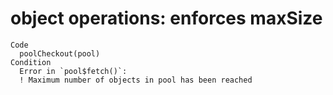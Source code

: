 # object operations: enforces maxSize

    Code
      poolCheckout(pool)
    Condition
      Error in `pool$fetch()`:
      ! Maximum number of objects in pool has been reached

